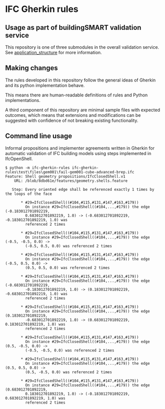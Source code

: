 # IFC Gherkin rules

## Usage as part of buildingSMART validation service

This repository is one of three submodules in the overall validation service.
See [application_structure](#application-structure) for more information.

## Making changes

The rules developed in this repository follow the general ideas of Gherkin and its python implementation behave.

This means there are human-readable definitions of rules and Python implementations.

A third component of this repository are minimal sample files with expected outcomes, which means that extensions and modifications can be suggested with confidence of not breaking existing functionality.

## Command line usage

Informal propositions and implementer agreements written in Gherkin for automatic validation of IFC building models using steps implemented in IfcOpenShell.

```shell
$ python -m ifc-gherkin-rules ifc-gherkin-rules\test\files\gem001\fail-gem001-cube-advanced-brep.ifc
Feature: Shell geometry propositions/IfcClosedShell.v1
    URL: /blob/8dbd61e/features/geometry.shells.feature

   Step: Every oriented edge shall be referenced exactly 1 times by the loops of the face

       * #29=IfcClosedShell((#104,#115,#131,#147,#163,#179))
         On instance #29=IfcClosedShell((#104,...,#179)) the edge (-0.183012701892219,
         0.683012701892219, 1.0) -> (-0.683012701892219, -0.183012701892219, 1.0) was
         referenced 2 times

       * #29=IfcClosedShell((#104,#115,#131,#147,#163,#179))
         On instance #29=IfcClosedShell((#104,...,#179)) the edge (-0.5, -0.5, 0.0) ->
         (-0.5, 0.5, 0.0) was referenced 2 times

       * #29=IfcClosedShell((#104,#115,#131,#147,#163,#179))
         On instance #29=IfcClosedShell((#104,...,#179)) the edge (-0.5, 0.5, 0.0) ->
         (0.5, 0.5, 0.0) was referenced 2 times

       * #29=IfcClosedShell((#104,#115,#131,#147,#163,#179))
         On instance #29=IfcClosedShell((#104,...,#179)) the edge (-0.683012701892219,
         -0.183012701892219, 1.0) -> (0.183012701892219, -0.683012701892219, 1.0) was
         referenced 2 times

       * #29=IfcClosedShell((#104,#115,#131,#147,#163,#179))
         On instance #29=IfcClosedShell((#104,...,#179)) the edge (0.183012701892219,
         -0.683012701892219, 1.0) -> (0.683012701892219, 0.183012701892219, 1.0) was
         referenced 2 times

       * #29=IfcClosedShell((#104,#115,#131,#147,#163,#179))
         On instance #29=IfcClosedShell((#104,...,#179)) the edge (0.5, -0.5, 0.0) ->
         (-0.5, -0.5, 0.0) was referenced 2 times

       * #29=IfcClosedShell((#104,#115,#131,#147,#163,#179))
         On instance #29=IfcClosedShell((#104,...,#179)) the edge (0.5, 0.5, 0.0) ->
         (0.5, -0.5, 0.0) was referenced 2 times

       * #29=IfcClosedShell((#104,#115,#131,#147,#163,#179))
         On instance #29=IfcClosedShell((#104,...,#179)) the edge (0.683012701892219,
         0.183012701892219, 1.0) -> (-0.183012701892219, 0.683012701892219, 1.0) was
         referenced 2 times
```
